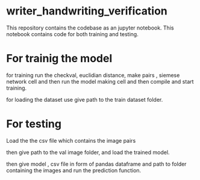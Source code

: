 # writer_handwriting_verification

This repository contains the codebase as an jupyter notebook.
This notebook contains code for both training and testing.
# For trainig the model

for training run the checkval, euclidian distance, make pairs , siemese network cell and then run the model making cell and then compile and start training.

for loading the dataset use give path to the train dataset folder.

# For testing
Load the the csv file which contains the image pairs

then give path to the val image folder, and load the trained model.

then give model , csv file in form of pandas dataframe and path to folder containing the images and run the prediction function.
